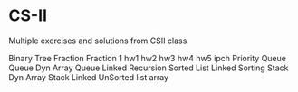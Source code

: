 # CS-II
Multiple exercises and solutions from CSII class

Binary Tree
Fraction
Fraction 1
hw1
hw2
hw3
hw4
hw5
ipch
Priority Queue
Queue Dyn Array
Queue Linked
Recursion
Sorted List Linked
Sorting
Stack Dyn Array
Stack Linked
UnSorted list array
